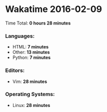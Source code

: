 # Wakatime 2016-02-09

Time Total: **0 hours 28 minutes**

### Languages:
- HTML: **7 minutes** 
- Other: **13 minutes** 
- Python: **7 minutes** 

### Editors:
- Vim: **28 minutes** 

### Operating Systems:
- Linux: **28 minutes** 

